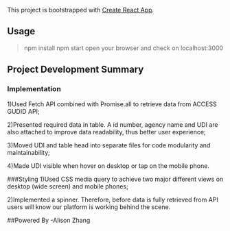 This project is bootstrapped with [Create React App](https://github.com/facebookincubator/create-react-app).

## Usage
>npm install
>npm start
>open your browser and check on localhost:3000

## Project Development Summary

### Implementation
1)Used Fetch API combined with Promise.all to retrieve data from ACCESS GUDID API;

2)Presented required data in table. A id number, agency name and UDI are also attached to improve data readability, thus better user experience;

3)Moved UDI and table head into separate files for code modularity and maintainability;

4)Made UDI visible when hover on desktop or tap on the mobile phone.

###Styling
1)Used CSS media query to achieve two major different views on desktop (wide screen) and mobile phones;

2)Implemented a spinner. Therefore, before data is fully retrieved from API users will know our platform is working behind the scene.

##Powered By
 -Alison Zhang

